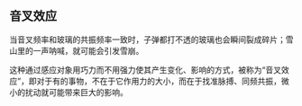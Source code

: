 ## 音叉效应

当音叉频率和玻璃的共振频率一致时，子弹都打不透的玻璃也会瞬间裂成碎片；雪山里的一声呐喊，就可能会引发雪崩。

这种通过感应对象用巧力而不用强力使其产生变化、影响的方式，被称为“音叉效应”，即对于有的事物，不在于它作用力的大小，而在于找准脉搏、同频共振，微小的扰动就可能带来巨大的影响。
